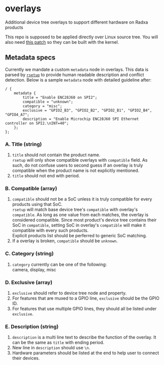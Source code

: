# overlays
Additional device tree overlays to support different hardware on Radxa products

This repo is supposed to be applied directly over Linux source tree. You will also need [this patch](https://github.com/radxa-repo/bsp/blob/main/linux/latest/0100-vendor/0001-VENDOR-Add-Radxa-overlays.patch) so they can be built with the kernel.

## Metadata specs

Currently we mandate a custom `metadata` node in overlays. This data is parsed by [`rsetup`](https://github.com/radxa-pkg/rsetup) to provide human readable description and conflict detection. Below is a sample `metadata` node with detailed guideline after:

```
/ {
	metadata {
		title = "Enable ENC28J60 on SPI2";
		compatible = "unknown";
		category = "misc";
		exclusive = "GPIO2_B3", "GPIO2_B2", "GPIO2_B1", "GPIO2_B4", "GPIO4_A7";
		description = "Enable Microchip ENC28J60 SPI Ethernet controller on SPI2.\nINT=40";
	};
};
```

### A. Title (string)

1. `title` should not contain the product name.  
   `rsetup` will only show compatible overlays with `compatible` field. As such, do not confuse users to second guess if an overlay is truly compatible when the product name is not explicitly mentioned.
2. `title` should not end with period.

### B. Compatible (array)

1. `compatible` should not be a SoC unless it is truly compatible for every products using that SoC.  
   `rsetup` will match base device tree's `compatible` with overlay's `compatible`. As long as one value from each matches, the overlay is considered compatible. Since most product's device tree contains their SoC in `compatible`, setting SoC in overlay's `compatible` will make it compatible with every such products.  
   Explicit products list should be perferred to generic SoC matching.
2. If a overlay is broken, `compatible` should be `unknown`.

### C. Category (string)

1. `category` currently can be one of the following:  
   camera, display, misc

### D. Exclusive (array)

1. `exclusive` should refer to device tree node and property.
2. For features that are muxed to a GPIO line, `exclusive` should be the GPIO ID.
3. For features that use multiple GPIO lines, they should all be listed under `exclusive`.

### E. Description (string)

1. `description` is a multi line text to describe the function of the overlay. It can be the same as `title` with ending period.
2. New line in `description` should use `\n`.
3. Hardware parameters should be listed at the end to help user to connect their devices.
